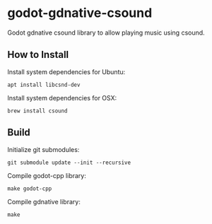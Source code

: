 godot-gdnative-csound
=====================

Godot gdnative csound library to allow playing music using csound.

How to Install
--------------

Install system dependencies for Ubuntu:

    apt install libcsnd-dev

Install system dependencies for OSX:

    brew install csound


Build
-----

Initialize git submodules:

    git submodule update --init --recursive

Compile godot-cpp library:

    make godot-cpp

Compile gdnative library:

    make
